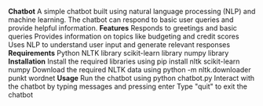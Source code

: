 **Chatbot**
         A simple chatbot built using natural language processing (NLP) and machine learning. The chatbot can respond to basic user queries and provide helpful information.
**Features**
         Responds to greetings and basic queries
         Provides information on topics like budgeting and credit scores
         Uses NLP to understand user input and generate relevant responses
**Requirements**
         Python
         NLTK library
         scikit-learn library
         numpy library
**Installation**
        Install the required libraries using pip install nltk scikit-learn numpy
        Download the required NLTK data using python -m nltk.downloader punkt wordnet
**Usage**
        Run the chatbot using python chatbot.py
        Interact with the chatbot by typing messages and pressing enter
        Type "quit" to exit the chatbot
